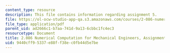 ```yaml
---
content_type: resource
description: This file contains information regarding assignment 5.
file: https://ol-ocw-studio-app-qa.s3.amazonaws.com/courses/2-086-numerical-computation-for-mechanical-engineers-spring-2013/9440cff95337e88ff38ec0fb44d5e7be_MIT2_086S13_assignment5.pdf
file_type: application/pdf
parent_uid: ad2666c1-b7aa-741d-9a13-6cbbc1fc4ec3
resourcetype: Document
title: 2.086 Numerical Computation for Mechanical Engineers, Assignment 5
uid: 9440cff9-5337-e88f-f38e-c0fb44d5e7be
---
```

